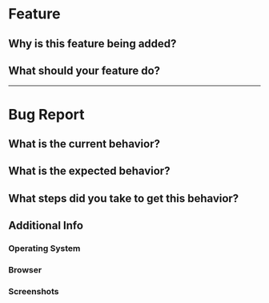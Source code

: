 <!-- Please fill out one of the sections below based on the type of issue you're creating -->
# Feature
## Why is this feature being added?
<!-- What problem is it solving? What value does it add? -->

## What should your feature do?

---

# Bug Report
## What is the current behavior?

## What is the expected behavior?

## What steps did you take to get this behavior?

## Additional Info
### Operating System

### Browser

### Screenshots
